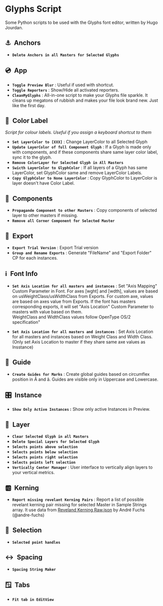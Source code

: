 # Glyphs Script
Some Python scripts to be used with the Glyphs font editor, written by Hugo Jourdan.

## ⚓ Anchors
* **`Delete Anchors in all Masters for Selected Glyphs`**



## 💿 App
* **`Toggle Preview Blur`** : Useful if used with shortcut.
* **`Toggle Reporters`** : Show/Hide all activated reporters.
* **`CleanMyGlyphs`** : All-in-one script to make your Glyphs file sparkle. It cleans up megatons of rubbish and makes your file look brand new. Just like the first day.



## 🌈 Color Label
*Script for colour labels. Useful if you assign a keyboard shortcut to them*

* **`Set LayerColor to [XXX]`** : Change LayerColor to all Selected Glyph
* **`Update LayerColor of full Component Glyph`** : If a Glyph is made only with components, and if these components share same layer color label, sync it to the glyph.
* **`Remove ColorLayer for Selected Glyph in All Masters`**
* **`Swicth LayerColor to GlyphColor`** : If all layers of a Glyph has same LayerColor, set GlyphColor same and remove LayerColor Labels.
* **`Copy GlyphColor to None LayerColor`** : Copy GlyphColor to LayerColor is layer doesn't have Color Label.



## 🧩 Components
* **`Propagande Component to other Masters`** : Copy components of selected layer to other masters if missing.
* **`Remove all Corner Component for Selected Master`**


## 🔁 Export
* **`Export Trial Version`** : Export Trial version 
* **`Group and Rename Exports`** : Generate "FileName" and "Export Folder" CP for each instances.



## ℹ️ Font Info
* **`Set Axis Location for all masters and instances`** : Set "Axis Mapping" Custom Parameter in Font. For axes [wght] and [wdth], values are based on usWeightClass/usWidthClass from Exports. For custom axe, values are based on axes value from Exports.
If the font has masters corresponding exports, it will set "Axis Location" Custom Parameter to masters with value based on them.  
WeightClass and WidthClass values follow OpenType OS/2 specification"  

* **`Set Axis Location for all masters and instances`** : Set Axis Location for all masters and instances based on Weight Class and Width Class. (Only set Axis Location to master if they share same axe values as Insstance)



## 📏 Guide
* **`Create Guides for Marks`** : Create global guides based on circumflex position in Â and â. Guides are visible only in Uppercase and Lowercase.



## 🎛️ Instance
* **`Show Only Active Instances` :** Show only active Instances in Preview.



## 🔖 Layer
* **`Clear Selected Glyph in all Masters`**
* **`Delete Special Layers for Selected Glyph`**
* **`Selects points above selection`**
* **`Selects points below selection`**
* **`Selects points right selection`**
* **`Selects points left selection`**
* **`Vertically Center Manager`** : User interface to vertically align layers to your vertical metrics.



## 🆎 Kerning
* **`Report missing revelant Kerning Pairs`** : Report a list of possible revelant kerning pair missing for selected Master in Sample Strings array.
It use data from [Reveland Kerning Raw.json](https://github.com/andre-fuchs/kerning-pairs/blob/master/result/relevant_kerning_raw.json) by André Fuchs (@andre-fuchs)



## 🫴 Selection
* **`Selected point handles`**


## ↔️ Spacing
* **`Spacing String Maker`**


## 🪟 Tabs
* **`Fit tab in EditView`**